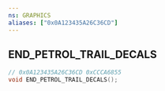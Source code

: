 ```yaml
---
ns: GRAPHICS
aliases: ["0x0A123435A26C36CD"]
---
```

## END_PETROL_TRAIL_DECALS

```c
// 0x0A123435A26C36CD 0xCCCA6855
void END_PETROL_TRAIL_DECALS();
```

